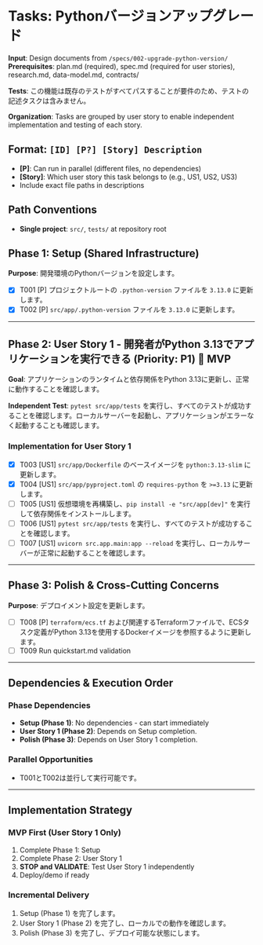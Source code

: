 # Tasks: Pythonバージョンアップグレード

**Input**: Design documents from `/specs/002-upgrade-python-version/`
**Prerequisites**: plan.md (required), spec.md (required for user stories), research.md, data-model.md, contracts/

**Tests**: この機能は既存のテストがすべてパスすることが要件のため、テストの記述タスクは含みません。

**Organization**: Tasks are grouped by user story to enable independent implementation and testing of each story.

## Format: `[ID] [P?] [Story] Description`

- **[P]**: Can run in parallel (different files, no dependencies)
- **[Story]**: Which user story this task belongs to (e.g., US1, US2, US3)
- Include exact file paths in descriptions

## Path Conventions

- **Single project**: `src/`, `tests/` at repository root

## Phase 1: Setup (Shared Infrastructure)

**Purpose**: 開発環境のPythonバージョンを設定します。

- [X] T001 [P] プロジェクトルートの `.python-version` ファイルを `3.13.0` に更新します。
- [X] T002 [P] `src/app/.python-version` ファイルを `3.13.0` に更新します。

---

## Phase 2: User Story 1 - 開発者がPython 3.13でアプリケーションを実行できる (Priority: P1) 🎯 MVP

**Goal**: アプリケーションのランタイムと依存関係をPython 3.13に更新し、正常に動作することを確認します。

**Independent Test**: `pytest src/app/tests` を実行し、すべてのテストが成功することを確認します。ローカルサーバーを起動し、アプリケーションがエラーなく起動することも確認します。

### Implementation for User Story 1

- [X] T003 [US1] `src/app/Dockerfile` のベースイメージを `python:3.13-slim` に更新します。
- [X] T004 [US1] `src/app/pyproject.toml` の `requires-python` を `>=3.13` に更新します。
- [ ] T005 [US1] 仮想環境を再構築し、`pip install -e "src/app[dev]"` を実行して依存関係をインストールします。
- [ ] T006 [US1] `pytest src/app/tests` を実行し、すべてのテストが成功することを確認します。
- [ ] T007 [US1] `uvicorn src.app.main:app --reload` を実行し、ローカルサーバーが正常に起動することを確認します。

---

## Phase 3: Polish & Cross-Cutting Concerns

**Purpose**: デプロイメント設定を更新します。

- [ ] T008 [P] `terraform/ecs.tf` および関連するTerraformファイルで、ECSタスク定義がPython 3.13を使用するDockerイメージを参照するように更新します。
- [ ] T009 Run quickstart.md validation

---

## Dependencies & Execution Order

### Phase Dependencies

- **Setup (Phase 1)**: No dependencies - can start immediately
- **User Story 1 (Phase 2)**: Depends on Setup completion.
- **Polish (Phase 3)**: Depends on User Story 1 completion.

### Parallel Opportunities

- T001とT002は並行して実行可能です。

---

## Implementation Strategy

### MVP First (User Story 1 Only)

1. Complete Phase 1: Setup
2. Complete Phase 2: User Story 1
3. **STOP and VALIDATE**: Test User Story 1 independently
4. Deploy/demo if ready

### Incremental Delivery

1.  Setup (Phase 1) を完了します。
2.  User Story 1 (Phase 2) を完了し、ローカルでの動作を確認します。
3.  Polish (Phase 3) を完了し、デプロイ可能な状態にします。
